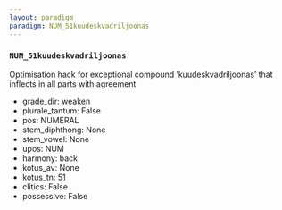 ```yaml
---
layout: paradigm
paradigm: NUM_51kuudeskvadriljoonas
---
```

### ` NUM_51kuudeskvadriljoonas `

Optimisation hack for exceptional compound ’kuudeskvadriljoonas’ that inflects in all parts with agreement
* grade_dir: weaken
* plurale_tantum: False
* pos: NUMERAL
* stem_diphthong: None
* stem_vowel: None
* upos: NUM
* harmony: back
* kotus_av: None
* kotus_tn: 51
* clitics: False
* possessive: False
